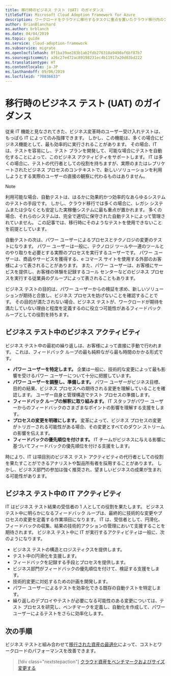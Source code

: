 ```yaml
---
title: 移行時のビジネス テスト (UAT) のガイダンス
titleSuffix: Microsoft Cloud Adoption Framework for Azure
description: ワークロードをクラウドに移行するタスクに重点を置いたクラウド移行内のプロセス。
author: BrianBlanchard
ms.author: brblanch
ms.date: 04/04/2019
ms.topic: guide
ms.service: cloud-adoption-framework
ms.subservice: migrate
ms.openlocfilehash: 0f1ba39ae283b1ab2fdb276310a9490af6bf87b7
ms.sourcegitcommit: a26c27ed72ac89198231ec4b11917a20d03bd222
ms.translationtype: HT
ms.contentlocale: ja-JP
ms.lasthandoff: 09/06/2019
ms.locfileid: "70836633"
---
```

# <a name="guidance-for-business-testing-uat-during-migration"></a>移行時のビジネス テスト (UAT) のガイダンス

従来 IT 機能と見なされてきた、ビジネス変革時のユーザー受け入れテストは、もっぱら IT によってのみ指揮できます。 しかし、この機能は、多くの場合にビジネス機能として、最も効率的に実行されることがあります。 その場合、IT は、テストを容易にし、テスト プランを開発して、可能な場合にテストを自動化することによって、このビジネス アクティビティをサポートします。 IT は多くの場合に、テストの代行者としての役割を持ちますが、実際のまたはレプリケートされたビジネス プロセスのコンテキストで、新しいソリューションを利用しようとする実際のユーザーの直接の観察に代わるものはありません。

> [!NOTE]
> 利用可能な場合、自動テストは、はるかに効果的かつ効率的なあらゆるシステムのテストの手段です。 しかし、クラウド移行では多くの場合に、レガシ システムまたは少なくとも安定した実稼働システムに最も重点が置かれます。 多くの場合、それらのシステムは、完全で適切に保守された自動テストによって管理されていません。 この記事では、移行時にそのようなテストを使用できないことを前提としています。

自動テストの次は、パワー ユーザーによるプロセスとテクノロジの変更のテストになります。 パワー ユーザーは一般に、テクノロジ ツールや一連のツールとのやり取りを必要とする実際のプロセスを実行するユーザーです。 パワー ユーザーは、商品やサービスを獲得する、e コマース サイトを使用する外部のお客様によって表されることがあります。 また、パワー ユーザーは、お客様にサービスを提供し、お客様の体験を記録するコール センターなどのビジネス プロセスを実行する従業員のグループによって表されることもあります。

ビジネス テストの目的は、パワー ユーザーからの検証を求め、新しいソリューションが期待と合致し、ビジネス プロセスを妨げないことを確認することです。 その目的が満たされない場合、ビジネス テストが、ワークロードが期待を満たしていない理由と程度を定義するのに役立つ可能性があるフィードバック ループとしての役割を持ちます。

## <a name="business-activities-during-business-testing"></a>ビジネス テスト中のビジネス アクティビティ

ビジネス テスト中の最初の繰り返しは、お客様によって直接に手動で行われます。 これは、フィードバック ループの最も純粋ながら最も時間のかかる形式です。

- **パワー ユーザーを特定します。** 企業は一般に、技術的な変更によって最も影響を受けるパワー ユーザーについて十分に把握しています。
- **パワー ユーザーを調整し、準備します。** パワー ユーザーがビジネス目標、目的の結果、ビジネス プロセスへの期待される変更を理解していることを確認します。 ユーザー自身と管理構造でテスト プロセスの準備します。
- **フィードバック ループの解釈に取り組みます。** IT スタッフがパワー ユーザーからのフィードバックのさまざまなポイントの影響を理解する支援をします。
- **プロセスの変更を明確にします。** 変革によって、ビジネス プロセスの変更がトリガーされる可能性がある場合、その変更とすべてのダウン ストリームの影響を伝えます。
- **フィードバックの優先順位を付けます。** IT チームがビジネスに与える影響に基づいてフィードバックの優先順位を付ける支援をします。

時により、IT は項目別のビジネス テスト アクティビティの代行者としての役割を果たすことができるアナリストや製品所有者を採用することがあります。 しかし、ビジネス部門の参加は強く推奨され、望ましいビジネスの成果が生まれる可能性があります。

## <a name="it-activities-during-business-testing"></a>ビジネス テスト中の IT アクティビティ

IT はビジネス テスト結果の受信者の 1 人としての役割を果たします。 ビジネス テスト中に明らかになるフィードバック ループは、最終的に技術的な変更やプロセスの変更を定義する作業項目になります。 IT は、受信者として、円滑化、フィードバックの収集、結果の技術的アクションの管理において支援することを期待されます。 ビジネス テスト中に IT が実行するアクティビティは一般に、次のようになります。

- ビジネス テストの構造とロジスティクスを提供します。
- テスト中の円滑化を支援します。
- フィードバックを記録する手段とプロセスを提供します。
- ビジネス部門がフィードバックの優先順位を付けて、検証する支援をします。
- 技術的変更に対処するための計画を開発します。
- パワー ユーザーによるテストを効率化できる既存の自動テストを特定します。
- 繰り返しのデプロイやテストが必要になる可能性のある変更については、テスト プロセスを研究し、ベンチマークを定義し、自動化を作成して、パワー ユーザーによるテストをさらに効率化します。

## <a name="next-steps"></a>次の手順

ビジネス テストと組み合わせて[移行された資産の最適化](./optimize.md)によって、コストとワークロードのパフォーマンスを改善できます。

> [!div class="nextstepaction"]
> [クラウド資産をベンチマークおよびサイズ変更する](./optimize.md)
